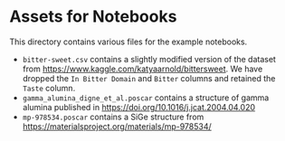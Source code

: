 # Assets for Notebooks

This directory contains various files for the example notebooks.

- `bitter-sweet.csv` contains a slightly modified version of the dataset from
  https://www.kaggle.com/katyaarnold/bittersweet. We have dropped the `In Bitter Domain` and `Bitter` columns and
  retained the `Taste` column.
- `gamma_alumina_digne_et_al.poscar` contains a structure of gamma alumina published in https://doi.org/10.1016/j.jcat.2004.04.020
- `mp-978534.poscar` contains a SiGe structure from https://materialsproject.org/materials/mp-978534/
